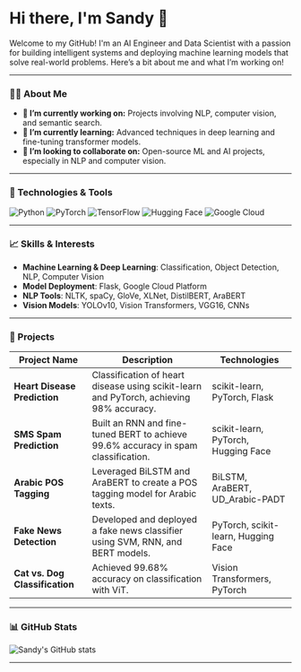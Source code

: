 # Hi there, I'm Sandy 👋

Welcome to my GitHub! I'm an AI Engineer and Data Scientist with a passion for building intelligent systems and deploying machine learning models that solve real-world problems. Here’s a bit about me and what I’m working on!

---

### 🧑‍💻 About Me
- **🔭 I’m currently working on:** Projects involving NLP, computer vision, and semantic search.
- **🌱 I’m currently learning:** Advanced techniques in deep learning and fine-tuning transformer models.
- **👯 I’m looking to collaborate on:** Open-source ML and AI projects, especially in NLP and computer vision.


---

### 🔧 Technologies & Tools

![Python](https://img.shields.io/badge/Python-3.8-blue?style=for-the-badge&logo=python&logoColor=white)
![PyTorch](https://img.shields.io/badge/PyTorch-v1.8-orange?style=for-the-badge&logo=pytorch&logoColor=white)
![TensorFlow](https://img.shields.io/badge/TensorFlow-v2.4-orange?style=for-the-badge&logo=tensorflow&logoColor=white)
![Hugging Face](https://img.shields.io/badge/Hugging%20Face-Transformers-yellow?style=for-the-badge&logo=Hugging-Face&logoColor=white)
![Google Cloud](https://img.shields.io/badge/Google%20Cloud-Cloud%20Computing-blue?style=for-the-badge&logo=google-cloud&logoColor=white)

---

### 📈 Skills & Interests
- **Machine Learning & Deep Learning**: Classification, Object Detection, NLP, Computer Vision
- **Model Deployment**: Flask, Google Cloud Platform
- **NLP Tools**: NLTK, spaCy, GloVe, XLNet, DistilBERT, AraBERT
- **Vision Models**: YOLOv10, Vision Transformers, VGG16, CNNs

---

### 📂 Projects

| Project Name | Description | Technologies |
|--------------|-------------|--------------|
| **Heart Disease Prediction** | Classification of heart disease using scikit-learn and PyTorch, achieving 98% accuracy. | scikit-learn, PyTorch, Flask |
| **SMS Spam Prediction** | Built an RNN and fine-tuned BERT to achieve 99.6% accuracy in spam classification. | scikit-learn, PyTorch, Hugging Face |
| **Arabic POS Tagging** | Leveraged BiLSTM and AraBERT to create a POS tagging model for Arabic texts. | BiLSTM, AraBERT, UD_Arabic-PADT |
| **Fake News Detection** | Developed and deployed a fake news classifier using SVM, RNN, and BERT models. | PyTorch, scikit-learn, Hugging Face |
| **Cat vs. Dog Classification** | Achieved 99.68% accuracy on classification with ViT. | Vision Transformers, PyTorch |

---

### 📊 GitHub Stats

![Sandy's GitHub stats](https://github-readme-stats.vercel.app/api?username=SandyHedia&show_icons=true&theme=radical)

---

<!--
**SandyHedia/SandyHedia** is a ✨ _special_ ✨ repository because its `README.md` (this file) appears on your GitHub profile.

Here are some ideas to get you started:

- 🔭 I’m currently working on ...
- 🌱 I’m currently learning ...
- 👯 I’m looking to collaborate on ...
- 🤔 I’m looking for help with ...
- 💬 Ask me about ...
- 📫 How to reach me: ...
- 😄 Pronouns: ...
- ⚡ Fun fact: ...
-->
